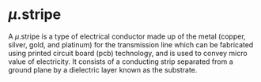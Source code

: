 # <i>μ</i>.stripe

A <i>μ</i>.stripe is a type of electrical conductor made up of the metal (copper, silver, gold, and platinum) for the transmission line which can be fabricated using printed circuit board (pcb) technology, and is used to convey micro value of electricity. It consists of a conducting strip separated from a ground plane by a dielectric layer known as the substrate.
